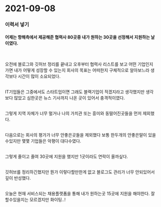 # 2021-09-08

### 이력서 넣기

#### 어제는 항해측에서 제공해준 협력사 80곳중 내가 원하는 30곳을 선정해서 지원하는 날이였다.

<br>

오전에 블로그와 깃허브 정리를 끝내고 오후부터 협력사 리스트를 보고 어떤 기업인지 가면 내가 어떻게 성장할 수 있는지 회사의 목표는 어떠한지 구체적으로 알아보느라 생각보다 시간이 많이 소요되었다.

<br>IT기업들은 그중에서도 스타트업이면 그래도 블랙기업이 적겠지라고 생각했지만 생각보다 많았고 심한곳은 뉴스 기사까지 나온 곳이 있어서 충격적이였다.

<br> 그렇게 지역 자체가 너무 멀거나 나의 가치관 또는 흥미와 동떨어진곳들을 먼저 제외했다.

<br> 다음으로는 회사의 평가가 너무 안좋은곳들을 제외했다 보통 한두개의 안좋은말이 있을수있지만 몇몇 기업들은 악평이 대다수였다.

<br> 그렇게 줄이고 줄여 30곳에 지원을 했지만 1곳이라도 연락이 올까싶다.

<br> 깃허브를 정리하긴했지만 뭔가 이렇다할만한게 없고 블로그도 관리가 너무 안되있어서 깊이 반성했다.

<br> 오늘은 현재 서비스되는 채용플랫폼을 통해 내가 원하는곳 15곳에 지원을 해야한다. 잘할수있을지는 모르겠지만 화이팅..!
